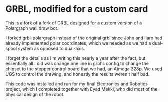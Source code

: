 # GRBL, modified for a custom card
This is a fork of a fork of GRBL designed for a custom version of a Polargraph wall draw bot.

I forked grbl-polargraph instead of the original grbl since John and Ilaro had already implemented polar coordinates, which we needed as we had a dual-spool system as opposed to dual-axis.

I forget the details as I'm writing this nearly a year after the fact, but essentially all I did was change one line in grbl's config to change the chipset to the stepper control board that we had, an Atmega 328p. We used UGS to control the drawing, and honestly the results weren't half bad.

This code was installed and run for my final Electronics and Robotics project, which I completed together with Eyad Mekki, who did most of the physical design of the robot.
